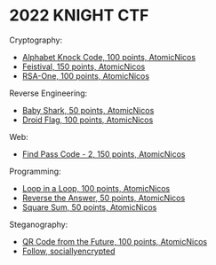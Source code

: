 # 2022 KNIGHT CTF

Cryptography:

- [Alphabet Knock Code, 100 points, AtomicNicos](/2022-KNIGHT_CTF/ALPHABET_KNOCK_CODE.md)
- [Feistival, 150 points, AtomicNicos](/2022-KNIGHT_CTF/FEISTIVAL.md)
- [RSA-One, 100 points, AtomicNicos](/2022-KNIGHT_CTF/RSA-ONE.md)

Reverse Engineering:

- [Baby Shark, 50 points, AtomicNicos](/2022-KNIGHT_CTF/BABY_SHARK.md)
- [Droid Flag, 100 points, AtomicNicos](/2022-KNIGHT_CTF/DROID_FLAG.md)

Web:

- [Find Pass Code - 2, 150 points, AtomicNicos](/2022-KNIGHT_CTF/FINDPASS2.md)

Programming:

- [Loop in a Loop, 100 points, AtomicNicos](/2022-KNIGHT_CTF/LOOP_IN_LOOP.md)
- [Reverse the Answer, 50 points, AtomicNicos](/2022-KNIGHT_CTF/REVERSE_THE_ANSWER.md)
- [Square Sum, 50 points, AtomicNicos](/2022-KNIGHT_CTF/SQUARE_SUM.md)

Steganography:

- [QR Code from the Future, 100 points, AtomicNicos](/2022-KNIGHT_CTF/QR_CODE_FROM_THE_FUTURE.md)
- [Follow, sociallyencrypted](/2022-KNIGHT_CTF/FOLLOW.md)
